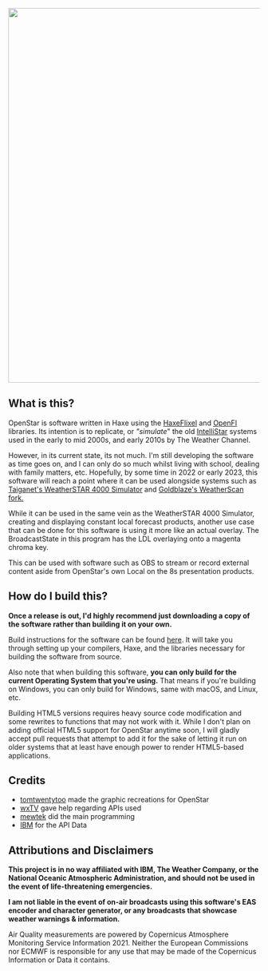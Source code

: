 <p align="center">
	<img width=750 src="https://i.imgur.com/uShXA4a.png"></img>
	
</p>

## What is this?
OpenStar is software written in Haxe using the [HaxeFlixel](https://haxeflixel.com) and [OpenFl](https://www.openfl.org) libraries. 
Its intention is to replicate, or *"simulate*" the old [IntelliStar](https://en.wikipedia.org/wiki/WeatherStar#IntelliStar) systems used in the early to mid 2000s, and early 2010s by The Weather Channel. 

However, in its current state, its not much. I'm still developing the software as time goes on, and I can only do so much whilst living with school, dealing with family matters, etc. Hopefully, by some time in 2022 or early 2023, this software will reach a point where it can be used alongside systems such as [Taiganet's WeatherSTAR 4000 Simulator](http://www.taiganet.com) and [Goldblaze's WeatherScan fork.](https://github.com/buffbears/Weatherscan/)

While it can be used in the same vein as the WeatherSTAR 4000 Simulator, creating and displaying constant local forecast products, another use case that can be done for this software is using it more like an actual overlay. The BroadcastState in this program has the LDL overlaying onto a magenta chroma key. 

This can be used with software such as OBS to stream or record external content aside from OpenStar's own Local on the 8s presentation products. 

## How do I build this?
**Once a release is out, I'd highly recommend just downloading a copy of the software rather than building it on your own.**

Build instructions for the software can be found [here](https://github.com/mewtek/OpenStar/blob/master/BUILD.md). It will take you through setting up your compilers, Haxe, and the libraries necessary for building the software from source. 

Also note that when building this software, **you can only build for the current Operating System that you're using.** That means if you're building on Windows, you can only build for Windows, same with macOS, and Linux, etc. 

Building HTML5 versions requires heavy source code modification and some rewrites to functions that may not work with it. While I don't plan on adding official HTML5 support for OpenStar anytime soon, I will gladly accept pull requests that attempt to add it for the sake of letting it run on older systems that at least have enough power to render HTML5-based applications.

## Credits
- [tomtwentytoo](https://twitter.com/tomtwentytoo) made the graphic recreations for OpenStar
- [wxTV](https://twitter.com/luesjo12) gave help regarding APIs used
- [mewtek](https://github.com/mewtek)  did the main programming
- [IBM](https://www.ibm.com/weather) for the API Data

## Attributions and Disclaimers

**This project is in no way affiliated with IBM, The Weather Company, or the National Oceanic Atmospheric Administration, and should not be used in the event of life-threatening emergencies.**

**I am not liable in the event of on-air broadcasts using this software's EAS encoder and character generator, or any broadcasts that showcase weather warnings & information.**

Air Quality measurements are powered by Copernicus Atmosphere Monitoring Service Information 2021. Neither the European Commissions nor ECMWF is responsible for any use that may be made of the Copernicus Information or Data it contains.

